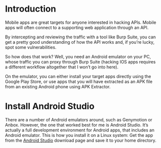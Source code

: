 # Introduction
Mobile apps are great targets for anyone interested in hacking APIs. Mobile apps will often connect to a supporting web application through an API.

By intercepting and reviewing the traffic with a tool like Burp Suite, you can get a pretty good understanding of how the API works and, if you’re lucky, spot some vulnerabilities.

So how does that work? Well, you need an Android emulator on your PC, whose traffic you can proxy through Burp Suite (hacking IOS apps requires a different workflow altogether that I won’t go into here).

On the emulator, you can either install your target apps directly using the Google Play Store, or use apps that you will have extracted as an APK file from an existing Android phone using APK Extractor.

# Install Android Studio

There are a number of Android emulators around, such as Genymotion or Anbox. However, the one that worked best for me is Android Studio. 
It’s actually a full development environment for Android apps, that includes an Android emulator. This is how you install it on a Linux system:
Get the app from the [Android Studio](https://developer.android.com/studio/index.html#downloads) download page and save it to your home directory. 

